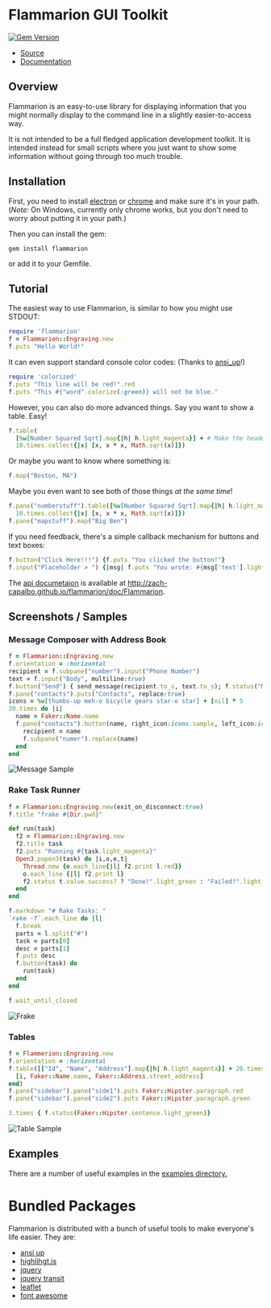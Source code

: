 # Flammarion GUI Toolkit

[![Gem Version](https://badge.fury.io/rb/flammarion.svg)](https://badge.fury.io/rb/flammarion)

* [Source](https://github.com/zach-capalbo/flammarion)
* [Documentation](http://zach-capalbo.github.io/flammarion/doc/)

## Overview

Flammarion is an easy-to-use library for displaying information that you might
normally display to the command line in a slightly easier-to-access way.

It is not intended to be a full fledged application development toolkit. It is
intended instead for small scripts where you just want to show some information
without going through too much trouble.

## Installation

First, you need to install [electron](http://electron.atom.io/) or [chrome](http://www.google.com/chrome)
and make sure it's in your path. (*Note:* On Windows, currently only chrome
works, but you don't need to worry about putting it in your path.)

Then you can install the gem:

```
gem install flammarion
```

or add it to your Gemfile.

## Tutorial

The easiest way to use Flammarion, is similar to how you might use STDOUT:

```ruby
require 'flammarion'
f = Flammarion::Engraving.new
f.puts "Hello World!"
```

It can even support standard console color codes: (Thanks to [ansi_up](http://github.com/drudru/ansi_up)!)

```ruby
require 'colorized'
f.puts "This line will be red!".red
f.puts "This #{"word".colorize(:green)} will not be blue."
```

However, you can also do more advanced things. Say you want to show a table. Easy!

```ruby
f.table(
  [%w[Number Squared Sqrt].map{|h| h.light_magenta}] + # Make the header a different color
  10.times.collect{|x| [x, x * x, Math.sqrt(x)]})
```

Or maybe you want to know where something is:

```ruby
f.map("Boston, MA")
```

Maybe you even want to see both of those things *at the same time*!

```ruby
f.pane("numberstuff").table([%w[Number Squared Sqrt].map{|h| h.light_magenta}] +
  10.times.collect{|x| [x, x * x, Math.sqrt(x)]})
f.pane("mapstuff").map("Big Ben")
```

If you need feedback, there's a simple callback mechanism for buttons and text
boxes:

```ruby
f.button("Click Here!!!") {f.puts "You clicked the button!"}
f.input("Placeholder > ") {|msg| f.puts "You wrote: #{msg['text'].light_magenta}"}
```

The [api documetaion](http://zach-capalbo.github.io/flammarion/doc/Flammarion)
is available at <http://zach-capalbo.github.io/flammarion/doc/Flammarion>.

## Screenshots / Samples

### Message Composer with Address Book

```ruby
f = Flammarion::Engraving.new
f.orientation = :horizontal
recipient = f.subpane("number").input("Phone Number")
text = f.input("Body", multiline:true)
f.button("Send") { send_message(recipient.to_s, text.to_s); f.status("Message Sent!")}
f.pane("contacts").puts("Contacts", replace:true)
icons = %w[thumbs-up meh-o bicycle gears star-o star] + [nil] * 5
30.times do |i|
  name = Faker::Name.name
  f.pane("contacts").button(name, right_icon:icons.sample, left_icon:icons.sample) do
    recipient = name
    f.subpane("numer").replace(name)
  end
end
```

![Message Sample](http://zach-capalbo.github.io/flammarion/img/messagesample.png)

### Rake Task Runner

```ruby
f = Flammarion::Engraving.new(exit_on_disconnect:true)
f.title "frake #{Dir.pwd}"

def run(task)
  f2 = Flammarion::Engraving.new
  f2.title task
  f2.puts "Running #{task.light_magenta}"
  Open3.popen3(task) do |i,o,e,t|
    Thread.new {e.each_line{|l| f2.print l.red}}
    o.each_line {|l| f2.print l}
    f2.status t.value.success? ? "Done!".light_green : "Failed!".light_red
  end
end

f.markdown "# Rake Tasks: "
`rake -T`.each_line do |l|
  f.break
  parts = l.split("#")
  task = parts[0]
  desc = parts[1]
  f.puts desc
  f.button(task) do
    run(task)
  end
end

f.wait_until_closed
```

![Frake](http://zach-capalbo.github.io/flammarion/img/frake.png)

### Tables

```ruby
f = Flammerion::Engraving.new
f.orientation = :horizontal
f.table([["Id", "Name", "Address"].map{|h| h.light_magenta}] + 20.times.map do |i|
  [i, Faker::Name.name, Faker::Address.street_address]
end)
f.pane("sidebar").pane("side1").puts Faker::Hipster.paragraph.red
f.pane("sidebar").pane("side2").puts Faker::Hipster.paragraph.green

3.times { f.status(Faker::Hipster.sentence.light_green)}
```

![Table Sample](http://zach-capalbo.github.io/flammarion/img/table.png)


## Examples

There are a number of useful examples in the [examples directory.](https://github.com/zach-capalbo/flammarion/tree/master/examples)

# Bundled Packages

Flammarion is distributed with a bunch of useful tools to make everyone's life easier.
They are:

 * [ansi up](https://github.com/drudru/ansi_up)
 * [highlihgt.js](https://highlightjs.org/)
 * [jquery](https://jquery.com/)
 * [jquery transit](http://ricostacruz.com/jquery.transit/)
 * [leaflet](http://leafletjs.com/)
 * [font awesome](https://fortawesome.github.io/Font-Awesome/)

